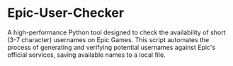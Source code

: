 # Epic-User-Checker
A high-performance Python tool designed to check the availability of short (3-7 character) usernames on Epic Games. This script automates the process of generating and verifying potential usernames against Epic's official services, saving available names to a local file.
